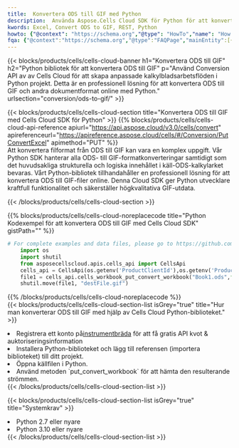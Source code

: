 ```yaml
---
title:  Konvertera ODS till GIF med Python
description:  Använda Aspose.Cells Cloud SDK för Python för att konvertera en ODS-formatfil till en GIF-formatfil.
kwords: Excel, Convert ODS to GIF, REST, Python
howto: {"@context": "https://schema.org","@type": "HowTo","name": "How to convert ODS to GIF using the Cells Cloud Python library.","description": "How to convert ODS to GIF using the Cells Cloud Python library.","image": {"@type": "ImageObject"},"url": "/python/conversion/ods-to-gif/","step": [{ "@type": "HowToStep","name": "How to convert ODS to GIF using the Cells Cloud Python library. step 1", "image": {"@type": "ImageObject",},"url": "/python/conversion/ods-to-gif/","text": "Register an account at <a href='https://dashboard.aspose.cloud/'>Dashboard</a> to get free API quota & authorization details",},{ "@type": "HowToStep","name": "How to convert ODS to GIF using the Cells Cloud Python library. step 1", "image": {"@type": "ImageObject",},"url": "/python/conversion/ods-to-gif/","text": "Install Python library and add the reference (import the library) to your project.",},{ "@type": "HowToStep","name": "How to convert ODS to GIF using the Cells Cloud Python library. step 1", "image": {"@type": "ImageObject",},"url": "/python/conversion/ods-to-gif/","text": "Open the source file in Python.",},{ "@type": "HowToStep","name": "How to convert ODS to GIF using the Cells Cloud Python library. step 1", "image": {"@type": "ImageObject",},"url": "/python/conversion/ods-to-gif/","text": "Use the `put_convert_workbook` method to retrieve the resulting stream.",}, ],"supply": {"@type": "HowToSupply","name": "document"},"tool": [{"@type": "HowToTool","name": "PyCharm, Visual Studio Code, Sublime, Eclipse"},{"@type": "HowToTool","name": "Aspose Cells"}],"totalTime": "PT6M"}
fqa: {"@context":"https://schema.org","@type":"FAQPage","mainEntity":[{"@type":"Question","name":"Why convert file formats in C# using REST API?","acceptedAnswer":{"@type":"Answer","text":"Documents are encoded in many ways, and some files may be incompatible with the software you use. To open and read such files, just convert them to appropriate file formats.<br/><ol><li>Install .NET SDK and add the reference (import the library) to your project.</li><li>Open the source file in C# using REST API.</li><li>Call the PutConvertWorkbookRequest() method, passing an output filename with required extension.</li><li>Get the result of conversion as a separate file.</li></ol>"}},{"@type":"Question","name":"What file formats can I convert with your C# library?","acceptedAnswer":{"@type":"Answer","text":"We support a variety of file formats for conversion using .NET library, including XLSX, Excel, xls , PDF, CSV, HTML, Markdown, XML, PNG, JPG, TIFF, Json, TXT and many more."}},{"@type":"Question","name":"What is the maximum allowed file size for conversion using this .NET library?","acceptedAnswer":{"@type":"Answer","text":"There are no file size limits for format conversions using .NET library."}}]}
---
```

{{< blocks/products/cells/cells-cloud-banner h1="Konvertera ODS till GIF" h2="Python bibliotek för att konvertera ODS till GIF" p="Använd Conversion API av av Cells Cloud för att skapa anpassade kalkylbladsarbetsflöden i Python projekt. Detta är en professionell lösning för att konvertera ODS till GIF och andra dokumentformat online med Python." urlsection="conversion/ods-to-gif/" >}}

{{< blocks/products/cells/cells-cloud-section title="Konvertera ODS till GIF med Cells Cloud SDK för Python" >}}
{{% blocks/products/cells/cells-cloud-api-reference apiurl="https://api.aspose.cloud/v3.0/cells/convert" apireferenceurl="https://apireference.aspose.cloud/cells/#/Conversion/PutConvertExcel" apimethod="PUT" %}}
<br/>
Att konvertera filformat från ODS till GIF kan vara en komplex uppgift. Vår Python SDK hanterar alla ODS- till GIF-formatkonverteringar samtidigt som det huvudsakliga strukturella och logiska innehållet i käll-ODS-kalkylarket bevaras. Vårt Python-bibliotek tillhandahåller en professionell lösning för att konvertera ODS till GIF-filer online. Denna Cloud SDK ger Python utvecklare kraftfull funktionalitet och säkerställer högkvalitativa GIF-utdata.

{{< /blocks/products/cells/cells-cloud-section >}}

{{% blocks/products/cells/cells-cloud-noreplacecode title="Python Kodexempel för att konvertera ODS till GIF med Cells Cloud SDK" gistPath="" %}}
 
```python
# For complete examples and data files, please go to https://github.com/aspose-cells-cloud/aspose-cells-cloud-python/
    import os
    import shutil
    from asposecellscloud.apis.cells_api import CellsApi
    cells_api = CellsApi(os.getenv('ProductClientId'),os.getenv('ProductClientSecret'))
    file1 = cells_api.cells_workbook_put_convert_workbook("Book1.ods",format="gif")
    shutil.move(file1, "destFile.gif")     
```
 
{{% /blocks/products/cells/cells-cloud-noreplacecode %}}
<br/>
{{< blocks/products/cells/cells-cloud-section-list isGrey="true" title="Hur man konverterar ODS till GIF med hjälp av Cells Cloud Python-biblioteket." >}}
<li> Registrera ett konto på<a href="https://dashboard.aspose.cloud/">instrumentbräda</a> för att få gratis API kvot & auktoriseringsinformation</li>
<li>Installera Python-biblioteket och lägg till referensen (importera biblioteket) till ditt projekt.</li>
<li>Öppna källfilen i Python.</li>
<li>Använd metoden `put_convert_workbook` för att hämta den resulterande strömmen.</li>
{{< /blocks/products/cells/cells-cloud-section-list >}}

{{< blocks/products/cells/cells-cloud-section-list isGrey="true" title="Systemkrav" >}}
<li>Python 2.7 eller nyare</li>
<li>Python 3.10 eller nyare</li>
{{< /blocks/products/cells/cells-cloud-section-list >}}
